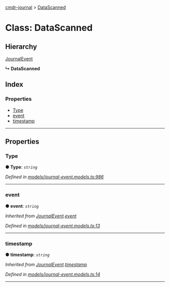 [cmdr-journal](../README.md) > [DataScanned](../classes/datascanned.md)



# Class: DataScanned

## Hierarchy


 [JournalEvent](journalevent.md)

**↳ DataScanned**







## Index

### Properties

* [Type](datascanned.md#type)
* [event](datascanned.md#event)
* [timestamp](datascanned.md#timestamp)



---
## Properties
<a id="type"></a>

###  Type

**●  Type**:  *`string`* 

*Defined in [models/journal-event.models.ts:986](https://github.com/chrisbruford/cmdr-journal/blob/1e4d048/src/models/journal-event.models.ts#L986)*





___

<a id="event"></a>

###  event

**●  event**:  *`string`* 

*Inherited from [JournalEvent](journalevent.md).[event](journalevent.md#event)*

*Defined in [models/journal-event.models.ts:13](https://github.com/chrisbruford/cmdr-journal/blob/1e4d048/src/models/journal-event.models.ts#L13)*





___

<a id="timestamp"></a>

###  timestamp

**●  timestamp**:  *`string`* 

*Inherited from [JournalEvent](journalevent.md).[timestamp](journalevent.md#timestamp)*

*Defined in [models/journal-event.models.ts:14](https://github.com/chrisbruford/cmdr-journal/blob/1e4d048/src/models/journal-event.models.ts#L14)*





___


